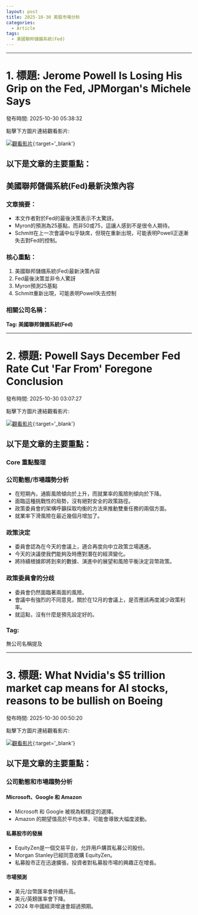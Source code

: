 ```yaml
---
layout: post
title: 2025-10-30 美股市場分析
categories:
  - Article
tags:
  - 美國聯邦儲備系統(Fed)
---
```


---
# 1. 標題: Jerome Powell Is Losing His Grip on the Fed, JPMorgan's Michele Says
發布時間: 2025-10-30 05:38:32

點擊下方圖片連結觀看影片:

 [![觀看影片](https://i.ytimg.com/vi/frvnmRmVyhM/sddefault.jpg)](https://www.youtube.com/watch?v=frvnmRmVyhM){:target='_blank'}

## 以下是文章的主要重點：

## 美國聯邦儲備系統(Fed)最新決策內容
### 文章摘要：

*   本文作者對於Fed的最後決策表示不太驚訝。
*   Myron的預測為25基點，而非50或75，這讓人感到不是很令人期待。
*   Schmitt在上一次會議中似乎缺席，但現在重新出現，可能表明Powell正逐漸失去對Fed的控制。

### 核心重點：

1.  美國聯邦儲備系統(Fed)最新決策內容
2.  Fed最後決策並非令人驚訝
3.  Myron預測25基點
4.  Schmitt重新出現，可能表明Powell失去控制

### 相關公司名稱：

**Tag: 美國聯邦儲備系統(Fed)**

---
# 2. 標題: Powell Says December Fed Rate Cut 'Far From' Foregone Conclusion
發布時間: 2025-10-30 03:07:27

點擊下方圖片連結觀看影片:

 [![觀看影片](https://i.ytimg.com/vi/HjDBkggwzo8/sddefault.jpg)](https://www.youtube.com/watch?v=HjDBkggwzo8){:target='_blank'}

## 以下是文章的主要重點：

### Core 重點整理

### 公司動態/市場趨勢分析

* 在短期內，通膨風險傾向於上升，而就業率的風險則傾向於下降。
* 面臨這種挑戰性的局勢，沒有絕對安全的政策路徑。
* 政策委員會的架構呼籲採取均衡的方法來推動雙重任務的兩個方面。
* 就業率下滑風險在最近幾個月增加了。

### 政策決定

* 委員會認為在今天的會議上，適合再度向中立政策立場邁進。
* 今天的決議使我們能夠及時應對潛在的經濟變化。
* 將持續根據即將到來的數據、演進中的展望和風險平衡決定貨幣政策。

### 政策委員會的分歧

* 委員會仍然面臨著兩面的風險。
* 會議中有強烈的不同意見，關於在12月的會議上，是否應該再度減少政策利率。
* 就這點，沒有什麼是預先設定好的。

### Tag: 
無公司名稱提及

---
# 3. 標題: What Nvidia's $5 trillion market cap means for AI stocks, reasons to be bullish on Boeing
發布時間: 2025-10-30 00:50:20

點擊下方圖片連結觀看影片:

 [![觀看影片](https://i.ytimg.com/vi/ybFzBcDkYMU/sddefault.jpg)](https://www.youtube.com/watch?v=ybFzBcDkYMU){:target='_blank'}

## 以下是文章的主要重點：

### 公司動態和市場趨勢分析

#### Microsoft、Google 和 Amazon

*   Microsoft 和 Google 被視為較穩定的選擇。
*   Amazon 的期望值高於平均水準，可能會導致大幅度波動。

#### 私募股市的發展

*   EquityZen是一個交易平台，允許用戶購買私募公司股份。
*   Morgan Stanley已經同意收購 EquityZen。
*   私募股市正在迅速擴張，投資者對私募股市場的興趣正在增長。

#### 市場預測

*   美元/台幣匯率會持續升高。
*   美元/英鎊匯率會下降。
*   2024 年中國經濟增速會超過預期。

